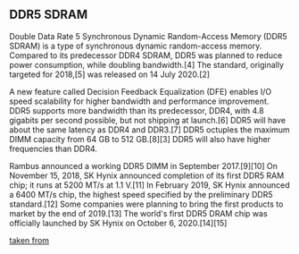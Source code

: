 ## DDR5 SDRAM

Double Data Rate 5 Synchronous Dynamic Random-Access Memory (DDR5 SDRAM) is a type of synchronous dynamic random-access memory. Compared to its predecessor DDR4 SDRAM, DDR5 was planned to reduce power consumption, while doubling bandwidth.[4] The standard, originally targeted for 2018,[5] was released on 14 July 2020.[2]

A new feature called Decision Feedback Equalization (DFE) enables I/O speed scalability for higher bandwidth and performance improvement. DDR5 supports more bandwidth than its predecessor, DDR4, with 4.8 gigabits per second possible, but not shipping at launch.[6] DDR5 will have about the same latency as DDR4 and DDR3.[7] DDR5 octuples the maximum DIMM capacity from 64 GB to 512 GB.[8][3] DDR5 will also have higher frequencies than DDR4.

Rambus announced a working DDR5 DIMM in September 2017.[9][10] On November 15, 2018, SK Hynix announced completion of its first DDR5 RAM chip; it runs at 5200 MT/s at 1.1 V.[11] In February 2019, SK Hynix announced a 6400 MT/s chip, the highest speed specified by the preliminary DDR5 standard.[12] Some companies were planning to bring the first products to market by the end of 2019.[13] The world's first DDR5 DRAM chip was officially launched by SK Hynix on October 6, 2020.[14][15] 


[taken from](https://en.wikipedia.org/wiki/DDR5_SDRAM)
